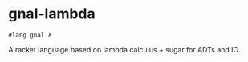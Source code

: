 gnal-lambda
===

```racket
#lang gnal λ
```

A racket language based on lambda calculus + sugar for ADTs and IO.

